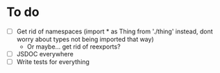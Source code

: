 # To do

- [ ] Get rid of namespaces (import * as Thing from './thing' instead, dont worry about types not being imported that way)
  - Or maybe... get rid of reexports?
- [ ] JSDOC everywhere
- [ ] Write tests for everything
